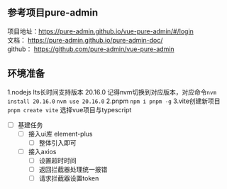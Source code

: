 ## 参考项目pure-admin
项目地址：https://pure-admin.github.io/vue-pure-admin/#/login  
文档：    https://pure-admin.github.io/pure-admin-doc/  
github： https://github.com/pure-admin/vue-pure-admin  

## 环境准备
1.nodejs lts长时间支持版本 20.16.0 记得nvm切换到对应版本，对应命令`nvm install 20.16.0` `nvm use 20.16.0`
2.pnpm `npm i pnpm -g`
3.vite创建新项目 `pnpm create vite` 选择vue项目与typescript

- [ ] 基建任务  
  - [ ] 接入ui库 element-plus
    - [ ] 整体引入即可
  - [ ] 接入axios 
    - [ ] 设置超时时间
    - [ ] 返回拦截器处理统一报错
    - [ ] 请求拦截器设置token